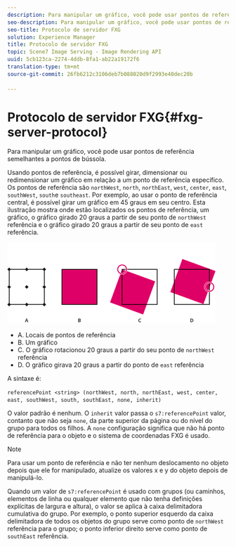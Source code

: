 ```yaml
---
description: Para manipular um gráfico, você pode usar pontos de referência semelhantes a pontos de bússola.
seo-description: Para manipular um gráfico, você pode usar pontos de referência semelhantes a pontos de bússola.
seo-title: Protocolo de servidor FXG
solution: Experience Manager
title: Protocolo de servidor FXG
topic: Scene7 Image Serving - Image Rendering API
uuid: 5cb123ca-2274-4ddb-8fa1-ab22a19172f6
translation-type: tm+mt
source-git-commit: 26fb6212c3106deb7b088020d9f2993e40dec20b

---
```



# Protocolo de servidor FXG{#fxg-server-protocol}

Para manipular um gráfico, você pode usar pontos de referência semelhantes a pontos de bússola.

Usando pontos de referência, é possível girar, dimensionar ou redimensionar um gráfico em relação a um ponto de referência específico. Os pontos de referência são `northWest`, `north`, `northEast`, `west`, `center`, `east`, `southWest`, `south`e `southeast`. Por exemplo, ao usar o ponto de referência central, é possível girar um gráfico em 45 graus em seu centro. Esta ilustração mostra onde estão localizados os pontos de referência, um gráfico, o gráfico girado 20 graus a partir de seu ponto de `northWest` referência e o gráfico girado 20 graus a partir de seu ponto de `east` referência.

![](assets/wp_ref_points.png)

* A. Locais de pontos de referência
* B. Um gráfico
* C. O gráfico rotacionou 20 graus a partir do seu ponto de `northWest` referência
* D. O gráfico girava 20 graus a partir do ponto de `east` referência

A sintaxe é:

`referencePoint <string> (northWest, north, northEast, west, center, east, southWest, south, southEast, none, inherit)`

O valor padrão é nenhum. O `inherit` valor passa o `s7:referencePoint` valor, contanto que não seja `none`, da parte superior da página ou do nível do grupo para todos os filhos. A `none` configuração significa que não há ponto de referência para o objeto e o sistema de coordenadas FXG é usado.

>[!NOTE]
>
>Para usar um ponto de referência e não ter nenhum deslocamento no objeto depois que ele for manipulado, atualize os valores x e y do objeto depois de manipulá-lo.

Quando um valor de `s7:referencePoint` é usado com grupos (ou caminhos, elementos de linha ou qualquer elemento que não tenha definições explícitas de largura e altura), o valor se aplica à caixa delimitadora cumulativa do grupo. Por exemplo, o ponto superior esquerdo da caixa delimitadora de todos os objetos do grupo serve como ponto de `northWest` referência para o grupo; o ponto inferior direito serve como ponto de `southEast` referência.

